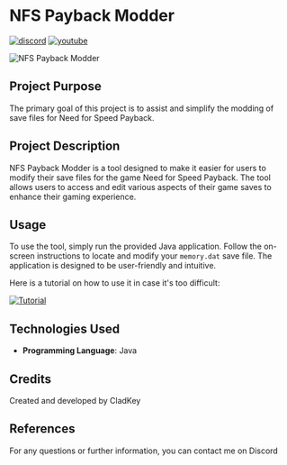 # NFS Payback Modder
[![discord](https://img.shields.io/badge/Discord-CladKey%233671-7289da.svg)](https://discordapp.com/users/316641313439219712)
[![youtube](https://img.shields.io/badge/YouTube-CladKey-ff0000.svg)](https://www.youtube.com/channel/UChuW8srFPFa7WniMobMrssA)

![NFS Payback Modder](https://i.imgur.com/ASyYkex.png)
## Project Purpose
The primary goal of this project is to assist and simplify the modding of save files for Need for Speed Payback.

## Project Description
NFS Payback Modder is a tool designed to make it easier for users to modify their save files for the game Need for Speed Payback. The tool allows users to access and edit various aspects of their game saves to enhance their gaming experience.

## Usage
To use the tool, simply run the provided Java application. Follow the on-screen instructions to locate and modify your `memory.dat` save file. The application is designed to be user-friendly and intuitive.  

Here is a tutorial on how to use it in case it's too difficult:    

  [![Tutorial](https://img.youtube.com/vi/hHG1uAgoCjc/0.jpg)](https://www.youtube.com/watch?v=hHG1uAgoCjc&t=8s)

## Technologies Used
- **Programming Language**: Java


## Credits
Created and developed by CladKey

## References
For any questions or further information, you can contact me on Discord
